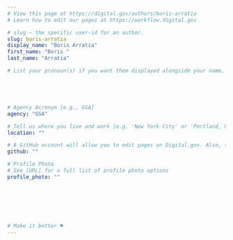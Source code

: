 ```yaml
---
# View this page at https://digital.gov/authors/boris-arratia
# Learn how to edit our pages at https://workflow.digital.gov

# slug — the specific user-id for an author.
slug: boris-arratia
display_name: "Boris Arratia"
first_name: "Boris "
last_name: "Arratia"

# List your pronoun(s) if you want them displayed alongside your name. If blank, we'll use just your name. Learn more http://mypronouns.org





# Agency Acronym [e.g., GSA]
agency: "GSA"

# Tell us where you live and work [e.g. 'New York City' or 'Portland, OR']
location: ""

# A GitHub account will allow you to edit pages on Digital.gov. Also, the image used in your GitHub account can be used to populate your digital.gov profile photo. Learn more about getting a Github account at [URL]
github: ""

# Profile Photo
# See [URL] for a full list of profile photo options
profile_photo: ""







# Make it better ♥
---
```

